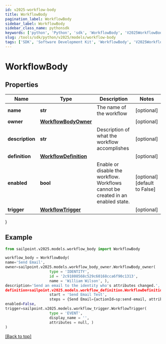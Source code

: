 ```yaml
---
id: v2025-workflow-body
title: WorkflowBody
pagination_label: WorkflowBody
sidebar_label: WorkflowBody
sidebar_class_name: pythonsdk
keywords: ['python', 'Python', 'sdk', 'WorkflowBody', 'V2025WorkflowBody']
slug: /tools/sdk/python/v2025/models/workflow-body
tags: ['SDK', 'Software Development Kit', 'WorkflowBody', 'V2025WorkflowBody']
---
```


# WorkflowBody

## Properties

| Name | Type | Description | Notes |
| --- | --- | --- | --- |
| **name** | **str** | The name of the workflow | [optional] |
| **owner** | [**WorkflowBodyOwner**](workflow-body-owner) |  | [optional] |
| **description** | **str** | Description of what the workflow accomplishes | [optional] |
| **definition** | [**WorkflowDefinition**](workflow-definition) |  | [optional] |
| **enabled** | **bool** | Enable or disable the workflow. Workflows cannot be created in an enabled state. | [optional] [default to False] |
| **trigger** | [**WorkflowTrigger**](workflow-trigger) |  | [optional] |

}

## Example

```python
from sailpoint.v2025.models.workflow_body import WorkflowBody

workflow_body = WorkflowBody(
name='Send Email',
owner=sailpoint.v2025.models.workflow_body_owner.WorkflowBody_owner(
                    type = 'IDENTITY',
                    id = '2c91808568c529c60168cca6f90c1313',
                    name = 'William Wilson', ),
description='Send an email to the identity who's attributes changed.',
definition=sailpoint.v2025.models.workflow_definition.WorkflowDefinition(
                    start = 'Send Email Test',
                    steps = {Send Email={actionId=sp:send-email, attributes={body=This is a test, from=sailpoint@sailpoint.com, recipientId.$=$.identity.id, subject=test}, nextStep=success, selectResult=null, type=ACTION}, success={type=success}}, ),
enabled=False,
trigger=sailpoint.v2025.models.workflow_trigger.WorkflowTrigger(
                    type = 'EVENT',
                    display_name = '',
                    attributes = null, )
)

```

[[Back to top]](#)
